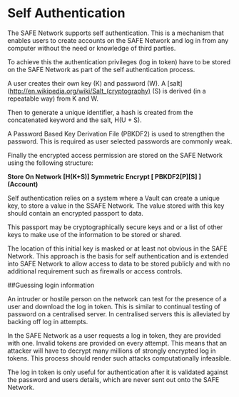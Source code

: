 # Self Authentication

The SAFE Network supports self authentication. This is a mechanism that enables users to create accounts on the SAFE Network and log in from any computer without the need or knowledge of third parties.

To achieve this the authentication privileges (log in token) have to be stored on the SAFE Network as part of the self authentication process.

A user creates their own key (K) and password (W). A [salt](http://en.wikipedia.org/wiki/Salt_(cryptography) (S) is derived (in a repeatable way) from K and W.

Then to generate a unique identifier, a hash is created from the concatenated keyword and the salt, H(U + S).

A Password Based Key Derivation File (PBKDF2) is used to strengthen the password. This is required as user selected passwords are commonly weak.

Finally the encrypted access permission are stored on the SAFE Network using the following structure:

**Store On Network [H(K+S)] Symmetric Encrypt [ PBKDF2[P][S] ] (Account)**

Self authentication relies on a system where a Vault can create a unique key, to store a value in the SSAFE Network. The value stored with this key should contain an encrypted passport to data.

This passport may be cryptographically secure keys and or a list of other keys to make use of the information to be stored or shared.

The location of this initial key is masked or at least not obvious in the SAFE Network. This approach is the basis for self authentication and is extended into SAFE Network to allow access to data to be stored publicly and with no additional requirement such as firewalls or access controls.

##Guessing login information

An intruder or hostile person on the network can test for the presence of a user and download the log in token. This is similar to continual testing of password on a centralised server. In centralised servers this is alleviated by backing off log in attempts.

In the SAFE Network as a user requests a log in token, they are provided with one. Invalid tokens are provided on every attempt. This means that an attacker will have to decrypt many millions of strongly encrypted log in tokens. This process should render such attacks computationally infeasible.

The log in token is only useful for authentication after it is validated against the password and users details, which are never sent out onto the SAFE Network.

